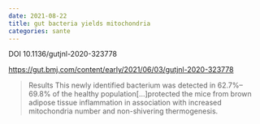```yaml
---
date: 2021-08-22
title: gut bacteria yields mitochondria
categories: sante
---
```


DOI	10.1136/gutjnl-2020-323778

https://gut.bmj.com/content/early/2021/06/03/gutjnl-2020-323778

> Results This newly identified bacterium was detected in 62.7%–69.8% of the healthy population[…]protected the mice from brown adipose tissue inflammation in association with increased mitochondria number and non-shivering thermogenesis.